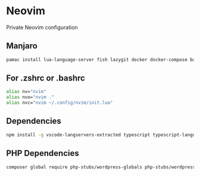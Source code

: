 # Neovim 
Private Neovim configuration

## Manjaro
```bash
pamac install lua-language-server fish lazygit docker docker-compose bat clangd clang
```
## For .zshrc or .bashrc
```bash
alias nv="nvim"
alias nvo="nvim ."
alias nvc="nvim ~/.config/nvim/init.lua"
```
## Dependencies
```bash
npm install -g vscode-langservers-extracted typescript typescript-language-server intelephense diagnostic-languageserver stylelint-lsp
```
## PHP Dependencies
```bash
composer global require php-stubs/wordpress-globals php-stubs/wordpress-stubs php-stubs/woocommerce-stubs php-stubs/acf-pro-stubs wpsyntex/polylang-stubs php-stubs/genesis-stubs php-stubs/wp-cli-stubs
```
